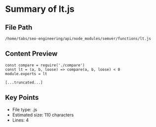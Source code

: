 # Summary of lt.js
  
## File Path
`/home/tabs/seo-engineering/api/node_modules/semver/functions/lt.js`

## Content Preview
```
const compare = require('./compare')
const lt = (a, b, loose) => compare(a, b, loose) < 0
module.exports = lt

[...truncated...]
```

## Key Points
- File type: .js
- Estimated size: 110 characters
- Lines: 4

